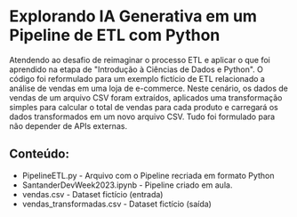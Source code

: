# Explorando IA Generativa em um Pipeline de ETL com Python

Atendendo ao desafio de reimaginar o processo ETL e aplicar o que foi aprendido na etapa de "Introdução à Ciências de Dados e Python". O código foi reformulado para um exemplo fictício de ETL relacionado a análise de vendas em uma loja de e-commerce. Neste cenário, os dados de vendas de um arquivo CSV foram extraídos, aplicados uma transformação simples para calcular o total de vendas para cada produto e carregará os dados transformados em um novo arquivo CSV. Tudo foi formulado para não depender de APIs externas.

## Conteúdo:

* PipelineETL.py - Arquivo com o Pipeline recriada em formato Python
* SantanderDevWeek2023.ipynb - Pipeline criado em aula.
* vendas.csv - Dataset fictício (entrada)
* vendas_transformadas.csv - Dataset fictício (saída)
